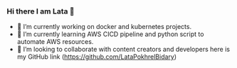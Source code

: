 ### Hi there I am Lata 👋  
- 🔭 I’m currently working on docker and kubernetes projects.
- 🌱 I’m currently learning AWS CICD pipeline and python script to automate AWS resources. 
- 👯 I’m looking to collaborate with content creators and developers
here is my GitHub link 
(https://github.com/LataPokhrelBidary)




<!--
**LataPokhrelBidary/LataPokhrelBidary** is a ✨ _special_ ✨ repository because its `README.md` (this file) appears on your GitHub profile.

Here are some ideas to get you started:

- 🔭 I’m currently working on ...
- 🌱 I’m currently learning ...
- 👯 I’m looking to collaborate on ...
- 🤔 I’m looking for help with ...
- 💬 Ask me about ...
- 📫 How to reach me: ...
- 😄 Pronouns: ...
- ⚡ Fun fact: ...
-->
